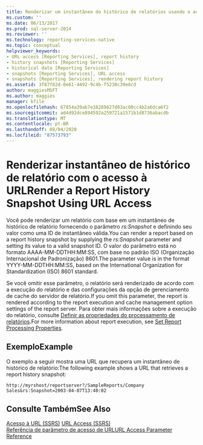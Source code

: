```yaml
---
title: Renderizar um instantâneo do histórico de relatórios usando o acesso à URL | Microsoft Docs
ms.custom: ''
ms.date: 06/13/2017
ms.prod: sql-server-2014
ms.reviewer: ''
ms.technology: reporting-services-native
ms.topic: conceptual
helpviewer_keywords:
- URL access [Reporting Services], report history
- history snapshots [Reporting Services]
- historical data [Reporting Services]
- snapshots [Reporting Services], URL access
- snapshots [Reporting Services], rendering report history
ms.assetid: 3f87f82d-0e61-4492-9c4b-f5238c39e8cd
author: maggiesMSFT
ms.author: maggies
manager: kfile
ms.openlocfilehash: 67854a39ab7e38289627d03ac00cc4b2a6dca6f2
ms.sourcegitcommit: ad4d92dce894592a259721a1571b1d8736abacdb
ms.translationtype: MT
ms.contentlocale: pt-BR
ms.lasthandoff: 08/04/2020
ms.locfileid: "87573793"
---
```

# <a name="render-a-report-history-snapshot-using-url-access"></a><span data-ttu-id="92a22-102">Renderizar instantâneo de histórico de relatório com o acesso à URL</span><span class="sxs-lookup"><span data-stu-id="92a22-102">Render a Report History Snapshot Using URL Access</span></span>
  <span data-ttu-id="92a22-103">Você pode renderizar um relatório com base em um instantâneo de histórico de relatório fornecendo o parâmetro *rs:Snapshot* e definindo seu valor como uma ID de instantâneo válida.</span><span class="sxs-lookup"><span data-stu-id="92a22-103">You can render a report based on a report history snapshot by supplying the *rs:Snapshot* parameter and setting its value to a valid snapshot ID.</span></span> <span data-ttu-id="92a22-104">O valor do parâmetro está no formato AAAA-MM-DDTHH:MM:SS, com base no padrão ISO (Organização Internacional de Padronização) 8601.</span><span class="sxs-lookup"><span data-stu-id="92a22-104">The parameter value is in the format YYYY-MM-DDTHH:MM:SS, based on the International Organization for Standardization (ISO) 8601 standard.</span></span>  
  
 <span data-ttu-id="92a22-105">Se você omitir esse parâmetro, o relatório será renderizado de acordo com a execução do relatório e das configurações da opção de gerenciamento de cache do servidor de relatório.</span><span class="sxs-lookup"><span data-stu-id="92a22-105">If you omit this parameter, the report is rendered according to the report execution and cache management option settings of the report server.</span></span> <span data-ttu-id="92a22-106">Para obter mais informações sobre a execução do relatório, consulte [Definir as propriedades do processamento de relatórios](report-server/set-report-processing-properties.md).</span><span class="sxs-lookup"><span data-stu-id="92a22-106">For more information about report execution, see [Set Report Processing Properties](report-server/set-report-processing-properties.md).</span></span>  
  
## <a name="example"></a><span data-ttu-id="92a22-107">Exemplo</span><span class="sxs-lookup"><span data-stu-id="92a22-107">Example</span></span>  
 <span data-ttu-id="92a22-108">O exemplo a seguir mostra uma URL que recupera um instantâneo de histórico de relatório:</span><span class="sxs-lookup"><span data-stu-id="92a22-108">The following example shows a URL that retrieves a report history snapshot:</span></span>  
  
```  
http://myrshost/reportserver?/SampleReports/Company Sales&rs:Snapshot=2003-04-07T13:40:02  
```  
  
## <a name="see-also"></a><span data-ttu-id="92a22-109">Consulte Também</span><span class="sxs-lookup"><span data-stu-id="92a22-109">See Also</span></span>  
 <span data-ttu-id="92a22-110">[Acesso à URL &#40;SSRS&#41;](url-access-ssrs.md) </span><span class="sxs-lookup"><span data-stu-id="92a22-110">[URL Access &#40;SSRS&#41;](url-access-ssrs.md) </span></span>  
 [<span data-ttu-id="92a22-111">Referência de parâmetro de acesso de URL</span><span class="sxs-lookup"><span data-stu-id="92a22-111">URL Access Parameter Reference</span></span>](url-access-parameter-reference.md)  
  
  
